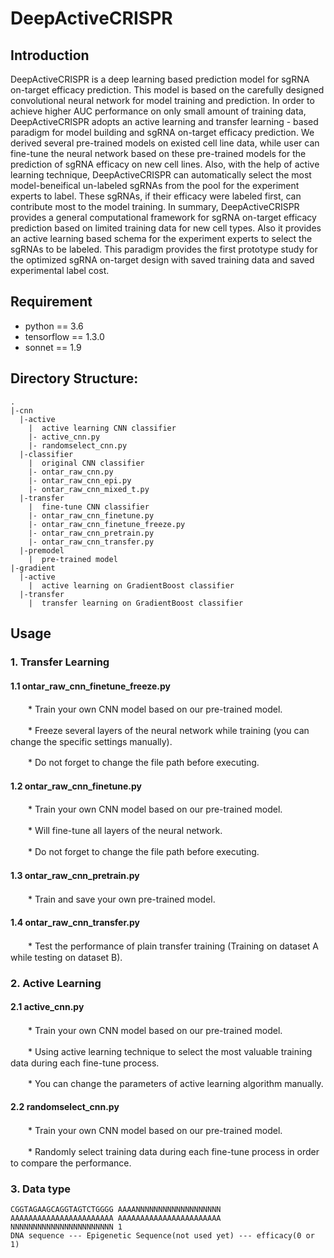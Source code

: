 # DeepActiveCRISPR

## Introduction

DeepActiveCRISPR is a deep learning based prediction model for sgRNA on-target efficacy prediction. This model is based on the carefully designed convolutional neural network for model training and prediction. In order to achieve higher AUC performance on only small amount of training data, DeepActiveCRISPR adopts an active learning and transfer learning - based paradigm for model building and sgRNA on-target efficacy prediction. We derived several pre-trained models on existed cell line data, while user can fine-tune the neural network based on these pre-trained models for the prediction of sgRNA efficacy on new cell lines. Also, with the help of active learning technique, DeepActiveCRISPR can automatically select the most model-beneifical un-labeled sgRNAs from the pool for the experiment experts to label. These sgRNAs, if their efficacy were labeled first, can contribute most to the model training. In summary, DeepActiveCRISPR provides a general computational framework for sgRNA on-target efficacy prediction based on limited training data for new cell types. Also it provides an active learning based schema for the experiment experts to select the sgRNAs to be labeled. This paradigm provides the first prototype study for the optimized sgRNA on-target design with saved training data and saved experimental label cost.

## Requirement

* python == 3.6
* tensorflow == 1.3.0 
* sonnet == 1.9

## Directory Structure:

```
.
|-cnn
  |-active
    |  active learning CNN classifier
    |- active_cnn.py 							
    |- randomselect_cnn.py 						
  |-classifier
    |  original CNN classifier
    |- ontar_raw_cnn.py 						
    |- ontar_raw_cnn_epi.py 					
    |- ontar_raw_cnn_mixed_t.py 				
  |-transfer
    |  fine-tune CNN classifier
    |- ontar_raw_cnn_finetune.py 				
    |- ontar_raw_cnn_finetune_freeze.py 		
    |- ontar_raw_cnn_pretrain.py 				
    |- ontar_raw_cnn_transfer.py 				
  |-premodel
    |  pre-trained model
|-gradient
  |-active
    |  active learning on GradientBoost classifier
  |-transfer
    |  transfer learning on GradientBoost classifier
```

## Usage

### 1. Transfer Learning

#### 1.1 ontar_raw_cnn_finetune_freeze.py

　　* Train your own CNN model based on our pre-trained model.

　　* Freeze several layers of the neural network while training (you can change the specific settings manually).

　　* Do not forget to change the file path before executing.

#### 1.2 ontar_raw_cnn_finetune.py

　　* Train your own CNN model based on our pre-trained model.

　　* Will fine-tune all layers of the neural network.

　　* Do not forget to change the file path before executing.

#### 1.3 ontar_raw_cnn_pretrain.py

　　* Train and save your own pre-trained model.

#### 1.4 ontar_raw_cnn_transfer.py

　　* Test the performance of plain transfer training (Training on dataset A while testing on dataset B).

### 2. Active Learning

#### 2.1 active_cnn.py

　　* Train your own CNN model based on our pre-trained model.

　　* Using active learning technique to select the most valuable training data during each fine-tune process.

　　* You can change the parameters of active learning algorithm manually.

#### 2.2 randomselect_cnn.py

　　* Train your own CNN model based on our pre-trained model.

　　* Randomly select training data during each fine-tune process in order to compare the performance.

### 3. Data type

```
CGGTAGAAGCAGGTAGTCTGGGG	AAAANNNNNNNNNNNNNNNNNNN	AAAAAAAAAAAAAAAAAAAAAAA	AAAAAAAAAAAAAAAAAAAAAAA	NNNNNNNNNNNNNNNNNNNNNNN	1
DNA sequence --- Epigenetic Sequence(not used yet) --- efficacy(0 or 1)  
```
